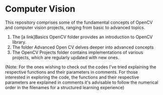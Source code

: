 # Computer Vision
This repository comprises some of the fundamental concepts of OpenCV and computer vision projects, ranging from basic to advanced topics.

1. The [a link]Basics OpenCV folder provides an introduction to OpenCV library.
2. The folder Advanced Open CV delves deeper into advanced concepts
3.  The OpenCV Projects folder contains implementations of various projects, which are regularly updated with new ones.

(Note: For the ones wishing to check out the codes I've tried explaining the respective functions and their parameters in comments. For those interested in exploring the code, the functions and their respective parameters are explained in comments it's advisable to follow the numerical order in the filenames for a structured learning experience)
